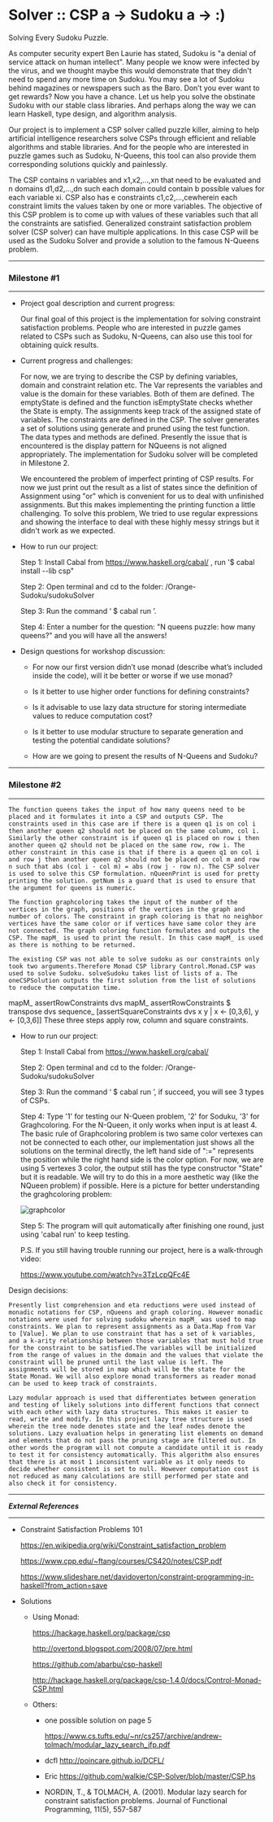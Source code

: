 # Solver :: CSP a -> Sudoku a -> :) 

Solving Every Sudoku Puzzle. 

As computer security expert Ben Laurie has stated, Sudoku is "a denial of service attack on human intellect". Many people we know were infected by the virus, and we thought maybe this would demonstrate that they didn't need to spend any more time on Sudoku. You may see a lot of Sudoku behind magazines or newspapers such as the Baro. Don’t you ever want to get rewards? Now you have a chance. Let us help you solve the obstinate Sudoku with our stable class libraries. And perhaps along the way we can learn Haskell, type design, and algorithm analysis.


Our project is to implement a CSP solver called puzzle killer, aiming to help artificial intelligence researchers solve CSPs through efficient and reliable algorithms and stable libraries. And for the people who are interested in puzzle games such as Sudoku, N-Queens, this tool can also provide them corresponding solutions quickly and painlessly.


The CSP contains n variables and x1,x2,...,xn that need to be evaluated and n domains d1,d2,...,dn such each domain could contain b possible values for each variable xi. CSP also has e constraints c1,c2,...,cewherein each constraint limits the values taken by one or more variables. The objective of this CSP problem is to come up with values of these variables such that all the constraints are satisfied. Generalized constraint satisfaction problem solver (CSP solver) can have multiple applications. In this case CSP will be used as the Sudoku Solver and provide a solution to the famous N-Queens problem.

***********************
### Milestone #1
***********************

- Project goal description and current progress:

  Our final goal of this project is the implementation for solving constraint satisfaction problems. People who are interested in puzzle games related to CSPs such as Sudoku, N-Queens, can also use this tool for obtaining quick results.
 
- Current progress and challenges:

  For now, we are trying to describe the CSP by defining variables, domain and constraint relation etc. The Var represents the variables and value is the domain for these variables. Both of them are defined. The emptyState is defined and the function isEmptyState checks whether the State is empty. The assignments keep track of the assigned state of variables. The constraints are defined in the CSP. The solver generates a set of solutions using generate and pruned using the test function. The data types and methods are defined. Presently the issue that is encountered is the display pattern for NQueens is not aligned appropriately. The implementation for Sudoku solver will be completed in Milestone 2. 
  
  We encountered the problem of imperfect printing of CSP results. For now we just print out the result as a list of states since the definition of Assignment using "or" which is convenient for us to deal with unfinished assignments. But this makes implementing the printing function a little challenging. To solve this  problem, We tried to use regular expressions and showing the interface to deal with these highly messy strings but it didn't work as we expected.


- How to run our project:

  Step 1: Install Cabal from https://www.haskell.org/cabal/ , run '$ cabal install --lib csp"

  Step 2: Open terminal and cd to the folder: /Orange-Sudoku/sudokuSolver

  Step 3: Run the command ‘ $ cabal run ’. 

  Step 4: Enter a number for the question: "N queens puzzle: how many queens?" and you will have all the answers!
  
  

- Design questions for workshop discussion:

  - For now our first version didn’t use monad (describe what’s included inside the code), will it be better or worse if we use monad?

  - Is it better to use higher order functions for defining constraints?

  - Is it advisable to use lazy data structure for storing intermediate values to reduce computation cost?

  - Is it better to use modular structure to separate generation and testing the potential candidate solutions? 
 
  - How are we going to present the results of N-Queens and Sudoku?


***********************
### Milestone #2
***********************

    The function queens takes the input of how many queens need to be placed and it formulates it into a CSP and outputs CSP. The constraints used in this case are if there is a queen q1 is on col i then another queen q2 should not be placed on the same column, col i. Similarly the other constraint is if queen q1 is placed on row i then another queen q2 should not be placed on the same row, row i. The other constraint in this case is that if there is a queen q1 on col i and row j then another queen q2 should not be placed on col m and row n such that abs (col i - col m) = abs (row j - row n). The CSP solver is used to solve this CSP formulation. nQueenPrint is used for pretty printing the solution. getNum is a guard that is used to ensure that the argument for queens is numeric.

    The function graphcoloring takes the input of the number of the vertices in the graph, positions of the vertices in the graph and number of colors. The constraint in graph coloring is that no neighbor vertices have the same color or if vertices have same color they are not connected. The graph coloring function formulates and outputs the CSP. The mapM_ is used to print the result. In this case mapM_ is used as there is nothing to be returned. 
 
    The existing CSP was not able to solve sudoku as our constraints only took two arguments.Therefore Monad CSP library Control.Monad.CSP was used to solve Sudoku. solveSudoku takes list of lists of a. The oneCSPSolution outputs the first solution from the list of solutions to reduce the computation time. 
mapM_ assertRowConstraints dvs
mapM_ assertRowConstraints $ transpose dvs
sequence_ [assertSquareConstraints dvs x y | x <- [0,3,6], y <- [0,3,6]]
These three steps apply row, column and square constraints. 

- How to run our project:

  Step 1: Install Cabal from https://www.haskell.org/cabal/

  Step 2: Open terminal and cd to the folder: /Orange-Sudoku/sudokuSolver

  Step 3: Run the command ‘ $ cabal run ’, if succeed, you will see 3 types of CSPs. 

  Step 4: Type '1' for testing our N-Queen problem, '2' for Soduku, '3' for Graghcoloring. For the N-Queen, it only works when input is at least 4. The basic rule of Graphcoloring problem is two same color vertexes can not be connected to each other, our implementation just shows all the solutions on the terminal directly, the left hand side of ":=" represents the position while the right hand side is the color option. For now, we are using 5 vertexes 3 color, the output still has the type constructor "State" but it is readable. We will try to do this in a more aesthetic way (like the NQueen problem) if possible.
  Here is a picture for better understanding the graghcoloring problem:
 
  ![graphcolor](https://user-images.githubusercontent.com/56494388/119771665-e73cc200-be72-11eb-9973-c7d8c9294e6e.png)

  Step 5: The program will quit automatically after finishing one round, just using 'cabal run' to keep testing.
  
  
  P.S. If you still having trouble running our project, here is a walk-through video:
  
  https://www.youtube.com/watch?v=3TzLcpQFc4E

Design decisions:


    Presently list comprehension and eta reductions were used instead of monadic notations for CSP, nQueens and graph coloring. However monadic notations were used for solving sudoku wherein mapM_ was used to map constraints. We plan to represent assignments as a Data.Map from Var to [Value]. We plan to use constraint that has a set of k variables, and a k-arity relationship between those variables that must hold true for the constraint to be satisfied.The variables will be initialized from the range of values in the domain and the values that violate the constraint will be pruned until the last value is left. The assignments will be stored in map which will be the state for the State Monad. We will also explore monad transformers as reader monad can be used to keep track of constraints. 

    Lazy modular approach is used that differentiates between generation and testing of likely solutions into different functions that connect with each other with lazy data structures. This makes it easier to read, write and modify. In this project lazy tree structure is used wherein the tree node denotes state and the leaf nodes denote the solutions. Lazy evaluation helps in generating list elements on demand and elements that do not pass the pruning stage are filtered out. In other words the program will not compute a candidate until it is ready to test it for consistency automatically. This algorithm also ensures that there is at most 1 inconsistent variable as it only needs to decide whether consistent is set to null. However computation cost is not reduced as many calculations are still performed per state and also check it for consistency.


















*************************
***External References***
*************************

- Constraint Satisfaction Problems 101

  https://en.wikipedia.org/wiki/Constraint_satisfaction_problem
  
  https://www.cpp.edu/~ftang/courses/CS420/notes/CSP.pdf
  
  https://www.slideshare.net/davidoverton/constraint-programming-in-haskell?from_action=save

- Solutions
    - Using Monad:
    
      https://hackage.haskell.org/package/csp
      
      http://overtond.blogspot.com/2008/07/pre.html
      
      https://github.com/abarbu/csp-haskell
      
      http://hackage.haskell.org/package/csp-1.4.0/docs/Control-Monad-CSP.html
      
    - Others:
    
      - one possible solution on page 5
      
        https://www.cs.tufts.edu/~nr/cs257/archive/andrew-tolmach/modular_lazy_search_jfp.pdf
        
      - dcfl
        http://poincare.github.io/DCFL/
        
      - Eric
        https://github.com/walkie/CSP-Solver/blob/master/CSP.hs
        
      - NORDIN, T., & TOLMACH, A. (2001). Modular lazy search for constraint satisfaction problems. Journal of Functional Programming, 11(5), 557-587











